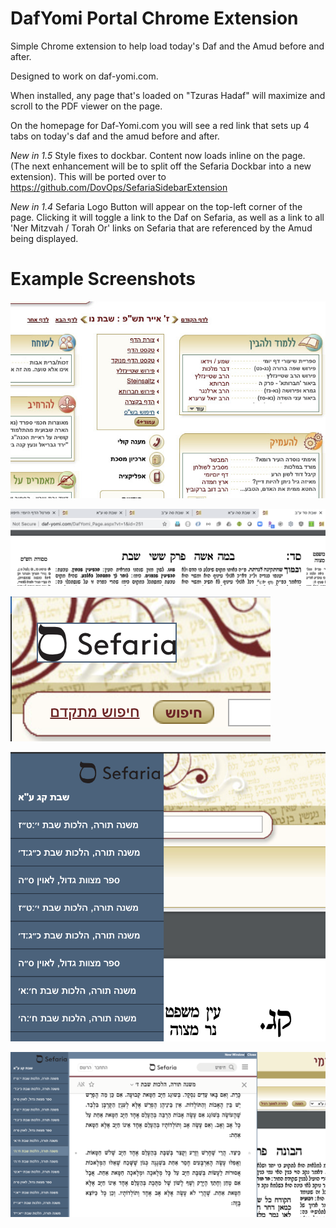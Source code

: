 # DafYomi Portal Chrome Extension



Simple Chrome extension to help load today's Daf and the Amud before and after.

Designed to work on daf-yomi.com.

When installed, any page that's loaded on "Tzuras Hadaf" will maximize and scroll to the PDF viewer on the page.

On the homepage for Daf-Yomi.com you will see a red link that sets up 4 tabs on today's daf and the amud before and after.

*New in 1.5*
Style fixes to dockbar. Content now loads inline on the page. (The next enhancement will be to split off the Sefaria Dockbar into a new extension). This will be ported over to https://github.com/DovOps/SefariaSidebarExtension

*New in 1.4*
Sefaria Logo Button will appear on the top-left corner of the page. Clicking it will toggle a link to the Daf on Sefaria, as well as a link to all 'Ner Mitzvah / Torah Or' links on Sefaria that are referenced by the Amud being displayed.

# Example Screenshots 

![image](DafScreenshot.jpg)

![image](DafTabs.png)

![image](Sefaria-Button.png)

![image](Sefaria-Dockbar.png)

![image](Sefaria-Modal.png)
